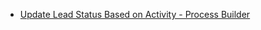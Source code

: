 
* [Update Lead Status Based on Activity - Process Builder](https://success.salesforce.com/answers?id=9063A000000iec1QAA)
